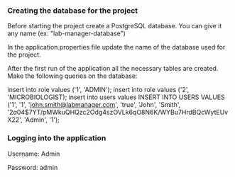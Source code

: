 ### Creating the database for the project

Before starting the project create a PostgreSQL database. You can give it any name (ex: "lab-manager-database")

In the application.properties file update the name of the database used for the project.

After the first run of the application all the necessary tables are created.
Make the following queries on the database:

insert into role values ('1', 'ADMIN');
insert into role values ('2', 'MICROBIOLOGIST);
insert into users values INSERT INTO USERS VALUES ('1', '1', 'john.smith@labmanager.com', 
'true', 'John', 'Smith', '$2a$04$7YT/pMWkuQHQzc2Odg4szOVLk6qO8N6K/WYBu7HrdBQcWytEUvX22', 'Admin', '1');

### Logging into the application

Username: Admin

Password: admin


